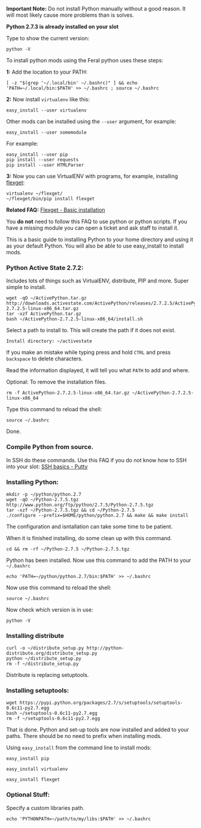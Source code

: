 
**Important Note:** Do not install Python manually without a good reason. It will most likely cause more problems than is solves.

**Python 2.7.3 is already installed on your slot**

Type to show the current version:

~~~
python -V
~~~

To install python mods using the Feral python uses these steps:

**1:** Add the location to your PATH:

~~~
[ -z "$(grep '~/.local/bin' ~/.bashrc)" ] && echo 'PATH=~/.local/bin:$PATH' >> ~/.bashrc ; source ~/.bashrc
~~~

**2:** Now install `virtualenv` like this:

~~~
easy_install --user virtualenv
~~~

Other mods can be installed using the `--user` argument, for example:

~~~
easy_install --user somemodule
~~~

For example:

~~~
easy_install --user pip
pip install --user requests
pip install --user HTMLParser
~~~

**3:** Now you can use VirtualENV with programs, for example, installing [flexget](http://flexget.com):

~~~
virtualenv ~/flexget/
~/flexget/bin/pip install flexget
~~~

**Related FAQ:** [Flexget - Basic installation](https://www.feralhosting.com/faq/view?question=234)

You **do not** need to follow this FAQ to use python or python scripts. If you have a missing module you can open a ticket and ask staff to install it.

This is a basic guide to installing Python to your home directory and using it as your default Python. You will also be able to use easy_install to install mods.

### Python Active State 2.7.2:

Includes lots of things such as VirtualENV, distribute, PIP and more. Super simple to install.

~~~
wget -qO ~/ActivePython.tar.gz http://downloads.activestate.com/ActivePython/releases/2.7.2.5/ActivePython-2.7.2.5-linux-x86_64.tar.gz
tar -xzf ActivePython.tar.gz
bash ~/ActivePython-2.7.2.5-linux-x86_64/install.sh
~~~

Select a path to install to. This will create the path if it does not exist.

~~~
Install directory: ~/activestate
~~~

If you make an mistake while typing press and hold `CTRL` and press `backspace` to delete characters.

Read the information displayed, it will tell you what `PATH` to add and where.

Optional: To remove the installation files.

~~~
rm -f ActivePython-2.7.2.5-linux-x86_64.tar.gz ~/ActivePython-2.7.2.5-linux-x86_64
~~~

Type this command to reload the shell:

~~~
source ~/.bashrc
~~~

Done.

### Compile Python from source.

In SSH do these commands. Use this FAQ if you do not know how to SSH into your slot: [SSH basics - Putty](https://www.feralhosting.com/faq/view?question=12)

### Installing Python:

~~~
mkdir -p ~/python/python.2.7
wget -qO ~/Python-2.7.5.tgz http://www.python.org/ftp/python/2.7.5/Python-2.7.5.tgz
tar -xzf ~/Python-2.7.5.tgz && cd ~/Python-2.7.5
./configure --prefix=$HOME/python/python.2.7 && make && make install
~~~

The configuration and isntallation can take some time to be patient.

When it is finished installing, do some clean up with this command.

~~~
cd && rm -rf ~/Python-2.7.5 ~/Python-2.7.5.tgz
~~~

Python has been installed. Now use this command to add the PATH to your `~/.bashrc`

~~~
echo 'PATH=~/python/python.2.7/bin:$PATH' >> ~/.bashrc
~~~

Now use this command to reload the shell:

~~~
source ~/.bashrc
~~~

Now check which version is in use:

~~~
python -V
~~~

### Installing distribute

~~~
curl -o ~/distribute_setup.py http://python-distribute.org/distribute_setup.py
python ~/distribute_setup.py
rm -f ~/distribute_setup.py
~~~

Distribute is replacing setuptools.

### Installing setuptools:

~~~
wget https://pypi.python.org/packages/2.7/s/setuptools/setuptools-0.6c11-py2.7.egg
bash ~/setuptools-0.6c11-py2.7.egg
rm -f ~/setuptools-0.6c11-py2.7.egg
~~~

That is done. Python and set-up tools are now installed and added to your paths. There should be no need to prefix when installing mods.

Using `easy_install` from the command line to install mods:

~~~
easy_install pip
~~~

~~~
easy_install virtualenv
~~~

~~~
easy_install flexget
~~~

### Optional Stuff:

Specify a custom libraries path.

~~~
echo 'PYTHONPATH=~/path/to/my/libs:$PATH' >> ~/.bashrc
~~~




